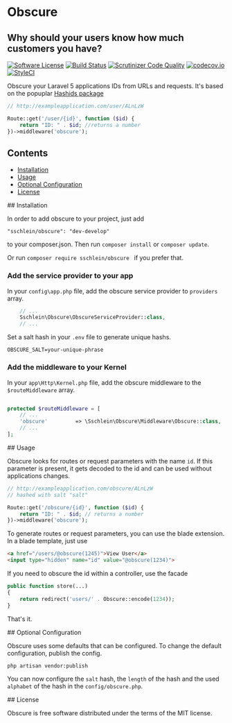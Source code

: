 # Obscure
## Why should your users know how much customers you have?

[![Software License](https://img.shields.io/badge/license-MIT-brightgreen.svg?style=flat)](LICENSE.md)
[![Build Status](https://travis-ci.org/sschlein/obscure.svg)](https://travis-ci.org/sschlein/obscure)
[![Scrutinizer Code Quality](https://scrutinizer-ci.com/g/sschlein/obscure/badges/quality-score.png?b=master&)](https://scrutinizer-ci.com/g/sschlein/obscure/?branch=master)
[![codecov.io](https://codecov.io/github/sschlein/obscure/coverage.svg?branch=master)](https://codecov.io/github/sschlein/obscure?branch=master)
[![StyleCI](https://styleci.io/repos/45939836/shield?style=flat)](https://styleci.io/repos/45939836)

Obscure your Laravel 5 applications IDs from URLs and requests. It's based on the popuplar [Hashids package](https://github.com/ivanakimov/hashids.php)

```php
// http://exampleapplication.com/user/ALnLzW

Route::get('/user/{id}', function ($id) {
    return "ID: " . $id; //returns a number
})->middleware('obscure');
```


## Contents

- [Installation](#installation)
- [Usage](#usage)
- [Optional Configuration](#configuration)
- [License](#license)

<a name="installation" />
## Installation

In order to add obscure to your project, just add

    "sschlein/obscure": "dev-develop"

to your composer.json. Then run `composer install` or `composer update`.

Or run `composer require sschlein/obscure ` if you prefer that.

### Add the service provider to your app

In your `config\app.php` file, add the obscure service provider to `providers` array.

```php
    // ...
    Sschlein\Obscure\ObscureServiceProvider::class,
    // ...
```

Set a salt hash in your `.env` file to generate unique hashs.

```
OBSCURE_SALT=your-unique-phrase
```

### Add the middleware to your Kernel

In your `app\Http\Kernel.php` file, add the obscure middleware to the `$routeMiddleware` array.

```php

protected $routeMiddleware = [
    // ...
    'obscure'         => \Sschlein\Obscure\Middleware\Obscure::class,
    // ...
];

```

<a name="usage" />
## Usage

Obscure looks for routes or request parameters with the name `id`. If this parameter is present, it gets decoded to the id and can be used without applications changes.

```php
// http://exampleapplication.com/obscure/ALnLzW
// hashed with salt "salt"

Route::get('/obscure/{id}', function ($id) {
    return "ID: " . $id; // returns a number
})->middleware('obscure');
```

To generate routes or request parameters, you can use the blade extension. In a blade template, just use

```html
<a href="/users/@obscure(1245)">View User</a>
<input type="hidden" name="id" value="@obscure(1234)">
```

If you need to obscure the id within a controller, use the facade

```php
public function store(...)
{
	return redirect('users/' . Obscure::encode(1234));
}
```

That's it.

<a name="configuration" />
## Optional Configuration

Obscure uses some defaults that can be configured. To change the default configuration, publish the config.

```bash
php artisan vendor:publish
```

You can now configure the `salt` hash, the `length` of the hash and the used `alphabet` of the hash in the `config/obscure.php`.

<a name="license" />
## License

Obscure is free software distributed under the terms of the MIT license.
